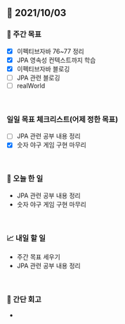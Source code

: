 ## 📅 2021/10/03


### 👏 주간 목표
- [x] 이펙티브자바 76~77 정리
- [x] JPA 영속성 컨텍스트까지 학습
- [x] 이펙티브자바 블로깅
- [ ] JPA 관련 블로깅
- [ ] realWorld

<br/>

### 일일 목표 체크리스트(어제 정한 목표)
- [ ] JPA 관련 공부 내용 정리
- [x] 숫자 야구 게임 구현 마무리

<br/>

### 💯 오늘 한 일

- JPA 관련 공부 내용 정리
- 숫자 야구 게임 구현 마무리

<br/>

### 📈 내일 할 일

- 주간 목표 세우기
- JPA 관련 공부 내용 정리

<br/>

### 🤔 간단 회고

- 

